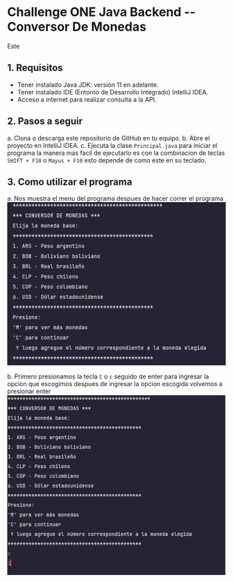 # Challenge ONE Java Backend -- Conversor De Monedas

Este 

## 1. Requisitos
- Tener instalado Java JDK: versión 11 en adelante.
- Tener instalado IDE (Entorno de Desarrollo Integrado) IntelliJ IDEA.
- Acceso a internet para realizar consulta a la API.

## 2. Pasos a seguir
a. Clona o descarga este repositorio de GitHub en tu equipo.
b. Abre el proyecto en IntelliJ IDEA.
c. Ejecuta la clase `Principal.java` para iniciar el programa la manera mas facil de ejecutarlo es con la combinacion de teclas `SHIFT + F10` o `Mayus + F10` esto depende de como este en su teclado.

## 3. Como utilizar el programa
a. Nos muestra el menu del programa despues de hacer correr el programa
![1.png](image%2F1.png)

b. Primero presionamos la tecla `C` o `c` seguido de enter para ingresar la opcion que escogimos despues de ingresar la opcion escogida volvemos a presionar enter
![2.png](image%2F2.png)

